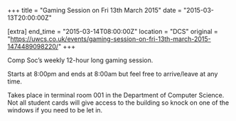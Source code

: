 +++
title = "Gaming Session on Fri 13th March 2015"
date = "2015-03-13T20:00:00Z"

[extra]
end_time = "2015-03-14T08:00:00Z"
location = "DCS"
original = "https://uwcs.co.uk/events/gaming-session-on-fri-13th-march-2015-1474489098220/"
+++

Comp Soc’s weekly 12-hour long gaming session.

Starts at 8:00pm and ends at 8:00am but feel free to arrive/leave at any time.

Takes place in terminal room 001 in the Department of Computer Science. Not all student cards will give access to the building so knock on one of the windows if you need to be let in.


